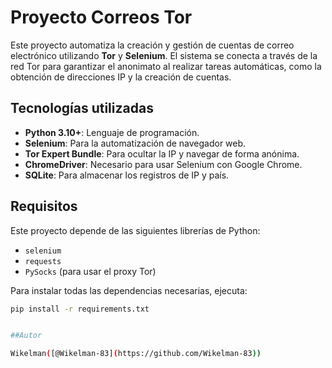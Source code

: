 # Proyecto Correos Tor

Este proyecto automatiza la creación y gestión de cuentas de correo electrónico utilizando **Tor** y **Selenium**. El sistema se conecta a través de la red Tor para garantizar el anonimato al realizar tareas automáticas, como la obtención de direcciones IP y la creación de cuentas.

## Tecnologías utilizadas

- **Python 3.10+**: Lenguaje de programación.
- **Selenium**: Para la automatización de navegador web.
- **Tor Expert Bundle**: Para ocultar la IP y navegar de forma anónima.
- **ChromeDriver**: Necesario para usar Selenium con Google Chrome.
- **SQLite**: Para almacenar los registros de IP y país.

## Requisitos

Este proyecto depende de las siguientes librerías de Python:

- `selenium`
- `requests`
- `PySocks` (para usar el proxy Tor)
  
Para instalar todas las dependencias necesarias, ejecuta:

```bash
pip install -r requirements.txt


##Autor

Wikelman([@Wikelman-83](https://github.com/Wikelman-83))
